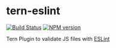 # tern-eslint

[![Build Status](https://secure.travis-ci.org/angelozerr/tern-eslint.png)](http://travis-ci.org/angelozerr/tern-eslint)
[![NPM version](https://img.shields.io/npm/v/tern-eslint.svg)](https://www.npmjs.org/package/tern-eslint)

Tern Plugin to validate JS files with [ESLint](https://github.com/eslint/eslint)
